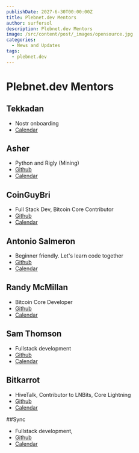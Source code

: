 ```yaml
---
publishDate: 2027-6-30T00:00:00Z
title: Plebnet.dev Mentors
author: surfersol
description: Plebnet.dev Mentors
image: /src/content/post/_images/opensource.jpg
categories:
  - News and Updates
tags:
  - plebnet.dev
---
```


# Plebnet.dev Mentors

## Tekkadan 
- Nostr onboarding
- [Calendar](https://cal.com/tekkadan)

## Asher 
- Python and Rigly (Mining)
- [Github](https://github.com/asherp)
- [Calendar](https://cal.com/asherp/1-hr-meeting?user=asherp&duration=30)

## CoinGuyBri
- Full Stack Dev, Bitcoin Core Contributor
- [Github](https://github.com/bliotti)
- [Calendar](https://cal.com/coinguybri)

##  Antonio Salmeron 
- Beginner friendly. Let's learn code together
- [Github](https://github.com/amsalmeron)
- [Calendar](https://cal.com/tony21)

## Randy McMillan
- Bitcoin Core Developer
- [Github](https://github.com/RandyMcMillan)
- [Calendar](https://cal.com/bitcoincore.dev)

## Sam Thomson
- Fullstack development
- [Github](https://github.com/samthomson)
- [Calendar](https://cal.com/sam-123456789)

## Bitkarrot
- HiveTalk, Contributor to LNBits, Core Lightning
- [Github](https://github.com/bitkarrot)
- [Calendar](https://cal.com/bitkarrot)

##Sync
- Fullstack development, 
- [Github](https://github.com/s7nc)
- [Calendar](https://cal.com/sync-request)
